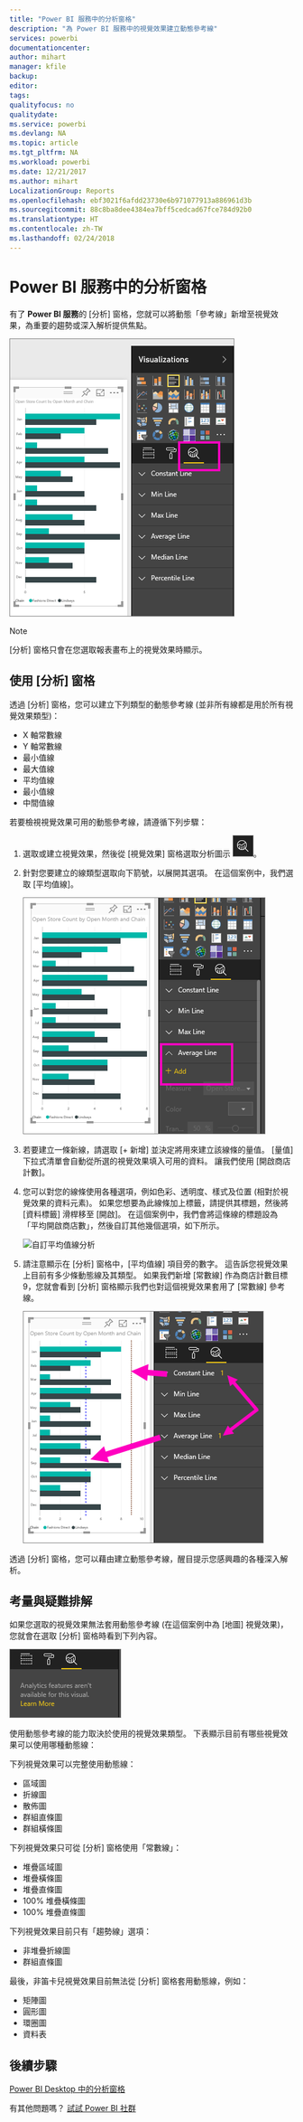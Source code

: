 ```yaml
---
title: "Power BI 服務中的分析窗格"
description: "為 Power BI 服務中的視覺效果建立動態參考線"
services: powerbi
documentationcenter: 
author: mihart
manager: kfile
backup: 
editor: 
tags: 
qualityfocus: no
qualitydate: 
ms.service: powerbi
ms.devlang: NA
ms.topic: article
ms.tgt_pltfrm: NA
ms.workload: powerbi
ms.date: 12/21/2017
ms.author: mihart
LocalizationGroup: Reports
ms.openlocfilehash: ebf3021f6afdd23730e6b971077913a886961d3b
ms.sourcegitcommit: 88c8ba8dee4384ea7bff5cedcad67fce784d92b0
ms.translationtype: HT
ms.contentlocale: zh-TW
ms.lasthandoff: 02/24/2018
---
```

# <a name="analytics-pane-in-power-bi-service"></a>Power BI 服務中的分析窗格
有了 **Power BI 服務**的 [分析] 窗格，您就可以將動態「參考線」新增至視覺效果，為重要的趨勢或深入解析提供焦點。

![](media/service-analytics-pane/power-bi-analytics-pane.png)

> [!NOTE]
> [分析] 窗格只會在您選取報表畫布上的視覺效果時顯示。
> 
> 

## <a name="using-the-analytics-pane"></a>使用 [分析] 窗格
透過 [分析] 窗格，您可以建立下列類型的動態參考線 (並非所有線都是用於所有視覺效果類型)：

* X 軸常數線
* Y 軸常數線
* 最小值線
* 最大值線
* 平均值線
* 最小值線
* 中間值線


若要檢視視覺效果可用的動態參考線，請遵循下列步驟：

1. 選取或建立視覺效果，然後從 [視覺效果] 窗格選取分析圖示 ![](media/service-analytics-pane/power-bi-analytics-icon.png)。

2. 針對您要建立的線類型選取向下箭號，以展開其選項。 在這個案例中，我們選取 [平均值線]。
   
   ![新增平均值線](media/service-analytics-pane/power-bi-add.png)

3. 若要建立一條新線，請選取 [+ 新增] 並決定將用來建立該線條的量值。  [量值] 下拉式清單會自動從所選的視覺效果填入可用的資料。 讓我們使用 [開啟商店計數]。

5. 您可以對您的線條使用各種選項，例如色彩、透明度、樣式及位置 (相對於視覺效果的資料元素)。 如果您想要為此線條加上標籤，請提供其標題，然後將 [資料標籤] 滑桿移至 [開啟]。  在這個案例中，我們會將這條線的標題設為「平均開啟商店數」，然後自訂其他幾個選項，如下所示。
   
   ![自訂平均值線分析](media/service-analytics-pane/power-bi-average-line2.png)

1. 請注意顯示在 [分析] 窗格中，[平均值線] 項目旁的數字。 這告訴您視覺效果上目前有多少條動態線及其類型。 如果我們新增 [常數線] 作為商店計數目標 9，您就會看到 [分析] 窗格顯示我們也對這個視覺效果套用了 [常數線] 參考線。
   
   ![](media/service-analytics-pane/power-bi-reference-lines.png)
   

透過 [分析] 窗格，您可以藉由建立動態參考線，醒目提示您感興趣的各種深入解析。

## <a name="considerations-and-troubleshooting"></a>考量與疑難排解

如果您選取的視覺效果無法套用動態參考線 (在這個案例中為 [地圖] 視覺效果)，您就會在選取 [分析] 窗格時看到下列內容。
   
![分析無法使用](media/service-analytics-pane/power-bi-no-lines.png)

使用動態參考線的能力取決於使用的視覺效果類型。 下表顯示目前有哪些視覺效果可以使用哪種動態線：

下列視覺效果可以完整使用動態線：

* 區域圖
* 折線圖
* 散佈圖
* 群組直條圖
* 群組橫條圖

下列視覺效果只可從 [分析] 窗格使用「常數線」：

* 堆疊區域圖
* 堆疊橫條圖
* 堆疊直條圖
* 100% 堆疊橫條圖
* 100% 堆疊直條圖

下列視覺效果目前只有「趨勢線」選項：

* 非堆疊折線圖
* 群組直條圖

最後，非笛卡兒視覺效果目前無法從 [分析] 窗格套用動態線，例如：

* 矩陣圖
* 圓形圖
* 環圈圖
* 資料表

## <a name="next-steps"></a>後續步驟
[Power BI Desktop 中的分析窗格](desktop-analytics-pane.md)

有其他問題嗎？ [試試 Power BI 社群](http://community.powerbi.com/)

